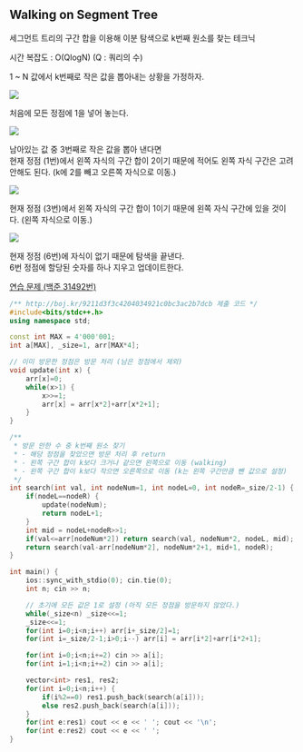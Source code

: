 ## Walking on Segment Tree
세그먼트 트리의 구간 합을 이용해 이분 탐색으로 k번째 원소를 찾는 테크닉

시간 복잡도 : O(QlogN) (Q : 쿼리의 수)

1 ~ N 값에서 k번째로 작은 값을 뽑아내는 상황을 가정하자.

![](https://github.com/user-attachments/assets/e429f587-0b4d-4188-9337-b69e80b1618e)

처음에 모든 정점에 1을 넣어 놓는다.

![](https://github.com/user-attachments/assets/9f679c39-ccc5-4689-8403-1037f9ef3014)

남아있는 값 중 3번째로 작은 값을 뽑아 낸다면  
현재 정점 (1번)에서 왼쪽 자식의 구간 합이 2이기 때문에 적어도 왼쪽 자식 구간은 고려 안해도 된다. (k에 2를 빼고 오른쪽 자식으로 이동.)

![](https://github.com/user-attachments/assets/792c8bea-ad14-49ee-b549-05e9fde5ef99)

현재 정점 (3번)에서 왼쪽 자식의 구간 합이 1이기 때문에 왼쪽 자식 구간에 있을 것이다. (왼쪽 자식으로 이동.)

![](https://github.com/user-attachments/assets/e3ca51b2-4b08-43c9-99a7-8e941d2fba53)

현재 정점 (6번)에 자식이 없기 때문에 탐색을 끝낸다.  
6번 정점에 할당된 숫자를 하나 지우고 업데이트한다.

[연습 문제 (백준 31492번)](https://www.acmicpc.net/problem/31492)

``` c++
/** http://boj.kr/9211d3f3c4204034921c0bc3ac2b7dcb 제출 코드 */
#include<bits/stdc++.h>
using namespace std;

const int MAX = 4'000'001;
int a[MAX], _size=1, arr[MAX*4];

// 이미 방문한 정점은 방문 처리 (남은 정점에서 제외)
void update(int x) {
    arr[x]=0;
    while(x>1) {
        x>>=1;
        arr[x] = arr[x*2]+arr[x*2+1];
    }
}

/** 
 * 방문 안한 수 중 k번째 원소 찾기
 * - 해당 정점을 찾았으면 방문 처리 후 return
 * - 왼쪽 구간 합이 k보다 크거나 같으면 왼쪽으로 이동 (walking)
 * - 왼쪽 구간 합이 k보다 작으면 오른쪽으로 이동 (k는 왼쪽 구간만큼 뺀 값으로 설정)
 */
int search(int val, int nodeNum=1, int nodeL=0, int nodeR=_size/2-1) {
    if(nodeL==nodeR) {
        update(nodeNum);
        return nodeL+1;
    }
    int mid = nodeL+nodeR>>1;
    if(val<=arr[nodeNum*2]) return search(val, nodeNum*2, nodeL, mid);
    return search(val-arr[nodeNum*2], nodeNum*2+1, mid+1, nodeR);
}

int main() {
    ios::sync_with_stdio(0); cin.tie(0);
    int n; cin >> n;

    // 초기에 모든 값은 1로 설정 (아직 모든 정점을 방문하지 않았다.)
    while(_size<n) _size<<=1;
    _size<<=1;
    for(int i=0;i<n;i++) arr[i+_size/2]=1;
    for(int i=_size/2-1;i>0;i--) arr[i] = arr[i*2]+arr[i*2+1];

    for(int i=0;i<n;i+=2) cin >> a[i];
    for(int i=1;i<n;i+=2) cin >> a[i];

    vector<int> res1, res2;
    for(int i=0;i<n;i++) {
        if(i%2==0) res1.push_back(search(a[i]));
        else res2.push_back(search(a[i]));
    }
    for(int e:res1) cout << e << ' '; cout << '\n';
    for(int e:res2) cout << e << ' ';
}
```
